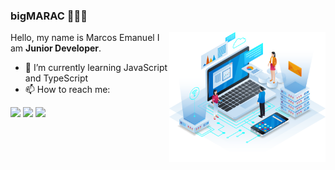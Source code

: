 ### bigMARAC 🕵🏿‍♂️

<img src="./background.png" min-width="250px" max-width="250px" width="250px" align="right">

<p align="left"> 
  Hello, my name is Marcos Emanuel I am <strong>Junior Developer</strong>.<br>
</p>

- 🌱 I’m currently learning JavaScript and TypeScript
- 📫 How to reach me: 

<p align="left">
  <a href="https://www.linkedin.com/in/marcos-emanuel-03-07/" alt="Linkedin">
  <img src="https://img.shields.io/badge/-Linkedin-0e76a8?style=for-the-badge&logo=Linkedin&logoColor=white&link=https://www.linkedin.com/in/marcos-emanuel-03-07/" /></a>

  <a href="https://www.instagram.com/bigmarac/" alt="Instagram">
  <img src="https://img.shields.io/badge/-Instagram-DF0174?style=for-the-badge&logo=instagram&logoColor=white&link=https://www.instagram.com/bigmarac/"/></a>

  <a href="mailto:marcos.length@gmail.com" alt="Instagram">
  <img src="https://img.shields.io/badge/-Email-900020?style=for-the-badge&logo=gmail&logoColor=white&link=mailto:marcos.length@gmail.com"/></a>
</p>  
